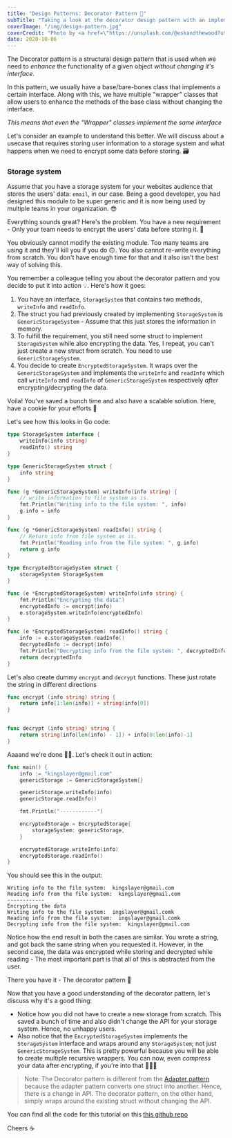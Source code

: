 ```yaml
---
title: "Design Patterns: Decorator Pattern 🎁"
subTitle: "Taking a look at the decorator design pattern with an implementation in go"
coverImage: "/img/design-pattern.jpg"
coverCredit: "Photo by <a href=\"https://unsplash.com/@eskandthewood?utm_source=unsplash&amp;utm_medium=referral&amp;utm_content=creditCopyText\">Silvio Kundt</a> on <a href=\"https://unsplash.com/s/photos/pattern?utm_source=unsplash&amp;utm_medium=referral&amp;utm_content=creditCopyText\">Unsplash</a>"
date: 2020-10-06
---
```


The Decorator pattern is a structural design pattern that is used when we need to _enhance_ the functionality of a given object _without changing it's interface._

In this pattern, we usually have a base/bare-bones class that implements a certain interface. Along with this, we have multiple "wrapper" classes that allow users to enhance the methods of the base class without changing the interface.

_This means that even the "Wrapper" classes implement the same interface_

Let's consider an example to understand this better. We will discuss about a usecase that requires storing user information to a storage system and what happens when we need to encrypt some data before storing. 🗃

### Storage system

Assume that you have a storage system for your websites audience that stores the users' data: `email`, in our case. Being a good developer, you had designed this module to be super generic and it is now being used by multiple teams in your organization. 😎

Everything sounds great? Here's the problem. You have a new requirement - Only your team needs to encrypt the users' data before storing it. 🤯

You obviously cannot modify the existing module. Too many teams are using it and they'll kill you if you do 🙃. You also cannot re-write everything from scratch. You don't have enough time for that and it also isn't the best way of solving this.

You remember a colleague telling you about the decorator pattern and you decide to put it into action 💡. Here's how it goes:

1. You have an interface, `StorageSystem` that contains two methods, `writeInfo` and `readInfo`.
2. The struct you had previously created by implementing `StorageSystem` is `GenericStorageSystem` - Assume that this just stores the information in memory.
3. To fulfill the requirement, you still need some struct to implement `StorageSystem` while also encrypting the data. Yes, I repeat, you can't just create a new struct from scratch. You need to use `GenericStorageSystem`.
4. You decide to create `EncryptedStorageSystem`. It wraps over the `GenericStorageSystem` and implements the `writeInfo` and `readInfo` which call `writeInfo` and `readInfo` of `GenericStorageSystem` respectively _after_ encrypting/decrypting the data.

Voila! You've saved a bunch time and also have a scalable solution. Here, have a cookie for your efforts 🍪

Let's see how this looks in Go code:

```go
type StorageSystem interface {
    writeInfo(info string)
    readInfo() string
}

type GenericStorageSystem struct {
    info string
}

func (g *GenericStorageSystem) writeInfo(info string) {
    // write information to file system as is.
    fmt.Println("Writing info to the file system: ", info)
    g.info = info
}

func (g *GenericStorageSystem) readInfo() string {
    // Return info from file system as is.
    fmt.Println("Reading info from the file system: ", g.info)
    return g.info
}
```

```go
type EncryptedStorageSystem struct {
    storageSystem StorageSystem
}

func (e *EncryptedStorageSystem) writeInfo(info string) {
    fmt.Println("Encrypting the data")
    encryptedInfo := encrypt(info)
    e.storageSystem.writeInfo(encryptedInfo)
}

func (e *EncryptedStorageSystem) readInfo() string {
    info := e.storageSystem.readInfo()
    decryptedInfo := decrypt(info)
    fmt.Println("Decrypting info from the file system: ", decryptedInfo)
    return decryptedInfo
}
```

Let's also create dummy `encrypt` and `decrypt` functions. These just rotate the string in different directions

```go
func encrypt (info string) string {
    return info[1:len(info)] + string(info[0])
}


func decrypt (info string) string {
    return string(info[len(info) - 1]) + info[0:len(info)-1]
}
```

Aaaand we're done 💃🏻. Let's check it out in action:

```go
func main() {
    info := "kingslayer@gmail.com"
    genericStorage := GenericStorageSystem{}

    genericStorage.writeInfo(info)
    genericStorage.readInfo()

    fmt.Println("------------")

    encryptedStorage = EncryptedStorage{
        storageSystem: genericStorage,
    }

    encryptedStorage.writeInfo(info)
    encryptedStorage.readInfo()
}
```

You should see this in the output:

```text
Writing info to the file system:  kingslayer@gmail.com
Reading info from the file system:  kingslayer@gmail.com
------------
Encrypting the data
Writing info to the file system:  ingslayer@gmail.comk
Reading info from the file system:  ingslayer@gmail.comk
Decrypting info from the file system:  kingslayer@gmail.com
```

Notice how the end result in both the cases are similar. You wrote a string, and got back the same string when you requested it. However, in the second case, the data was encrypted while storing and decrypted while reading - The most important part is that all of this is abstracted from the user.

There you have it - The decorator pattern 🎉

Now that you have a good understanding of the decorator pattern, let's discuss why it's a good thing:

- Notice how you did not have to create a new storage from scratch. This saved a bunch of time and also didn't change the API for your storage system. Hence, no unhappy users.
- Also notice that the `EncryptedStorageSystem` implements the `StorageSystem` interface and wraps around any `StorageSystem`; not just `GenericStorageSystem`. This is pretty powerful because you will be able to create multiple recursive wrappers. You can now, even _compress_ your data after encrypting, if you're into that 💪🏽😁

> Note: The Decorator pattern is different from the [Adapter pattern](/blog/design-patterns-adapter-pattern/) because the adapter pattern converts one struct into another. Hence, there is a change in API. The decorator pattern, on the other hand, simply wraps around the existing struct without changing the API.

You can find all the code for this tutorial on this [this github repo](https://github.com/shubhamzanwar/design-patterns)

Cheers ☕️

